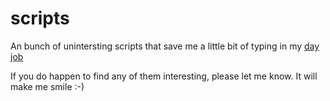 scripts
=======

An bunch of unintersting scripts that save me a little bit of typing in my [day job](https://github.com/brooklyncentral/brooklyn)

If you do happen to find any of them interesting, please let me know. It will make me smile :-)
